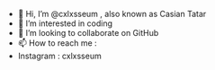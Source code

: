 - 👋 Hi, I’m @cxlxsseum , also known as Casian Tatar
- 👀 I’m interested in coding
- 💞️ I’m looking to collaborate on GitHub
- 📫 How to reach me :
- Instagram : cxlxsseum
